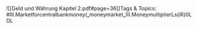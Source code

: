 
![[Geld und Währung Kapitel 2.pdf#page=36]]Tags & Topics:
   #III.Marketforcentralbankmoney(„moneymarket„)II.MoneymultiplierLs(iR)0LDL